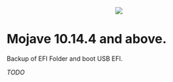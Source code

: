 <p align="center">
    <img src = "https://is3-ssl.mzstatic.com/image/thumb/Purple123/v4/6a/eb/3a/6aeb3ad3-7210-7035-6027-b256514de631/DarkProductPageIcon.png/1200x630bb.png">
</p>

# Mojave 10.14.4 and above.

Backup of EFI Folder and boot USB EFI.

_TODO_